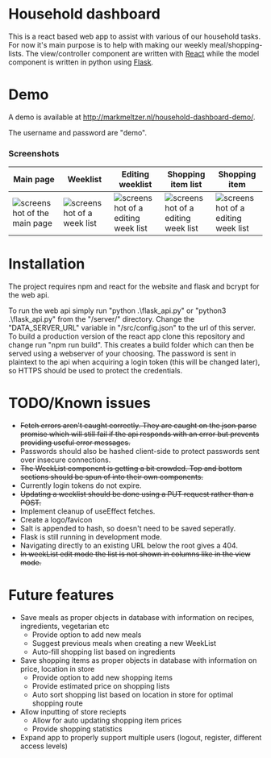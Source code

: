 # Household dashboard

This is a react based web app to assist with various of our household tasks. For now it's main purpose is to help with making our weekly meal/shopping-lists. The view/controller component are written with [React](https://reactjs.org/) while the model component is written in python using [Flask](https://flask.palletsprojects.com/en/2.0.x/).

# Demo

A demo is available at http://markmeltzer.nl/household-dashboard-demo/.

The username and password are "demo".

### Screenshots
| Main page  | Weeklist | Editing weeklist | Shopping item list | Shopping item |
| ------------- | ------------- | ------------- | ------------- | ------------- |
| ![screenshot of the main page](./imgs/main_page_cropped.png)  | ![screenshot of a week list](./imgs/weekList_view_cropped.png) | ![screenshot of a editing week list](./imgs/weekList_edit_cropped.png) | ![screenshot of a editing week list](./imgs/shoppingItems_cropped.png) | ![screenshot of a editing week list](./imgs/shoppingItem_cropped.png) |

# Installation

The project requires npm and react for the website and flask and bcrypt for the web api.

To run the web api simply run "python .\flask_api.py" or "python3 .\flask_api.py" from the "/server/" directory. Change the "DATA_SERVER_URL" variable in "/src/config.json" to the url of this server. To build a production version of the react app clone this repository and change run "npm run build". This creates a build folder which can then be served using a webserver of your choosing. The password is sent in plaintext to the api when acquiring a login token (this will be changed later), so HTTPS should be used to protect the credentials.

# TODO/Known issues
 - ~~Fetch errors aren't caught correctly. They are caught on the json parse promise which will still fail if the api responds with an error but prevents providing useful error messages.~~
 - Passwords should also be hashed client-side to protect passwords sent over insecure connections.
 - ~~The WeekList component is getting a bit crowded. Top and bottom sections should be spun of into their own components.~~
 - Currently login tokens do not expire.
 - ~~Updating a weeklist should be done using a PUT request rather than a POST.~~
 - Implement cleanup of useEffect fetches.
 - Create a logo/favicon
 - Salt is appended to hash, so doesn't need to be saved seperatly.
 - Flask is still running in development mode.
 - Navigating directly to an existing URL below the root gives a 404.
 - ~~In weekList edit mode the list is not shown in columns like in the view mode.~~
  
# Future features
- Save meals as proper objects in database with information on recipes, ingredients, vegetarian etc
	- Provide option to add new meals
	- Suggest previous meals when creating a new WeekList
	- Auto-fill shopping list based on ingredients
- Save shopping items as proper objects in database with information on price, location in store
	- Provide option to add new shopping items
	- Provide estimated price on shopping lists
	- Auto sort shopping list based on location in store for optimal shopping route
- Allow inputting of store reciepts
	- Allow for auto updating shopping item prices
	- Provide shopping statistics
- Expand app to properly support multiple users (logout, register, different access levels)
